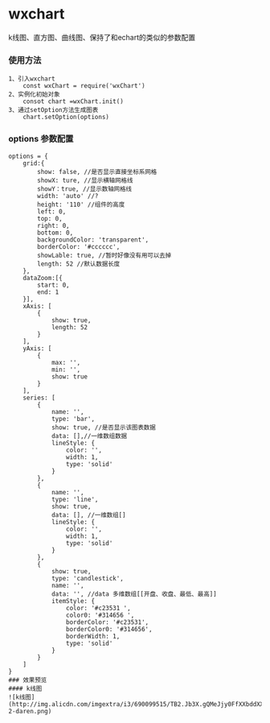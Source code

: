 # wxchart 
k线图、直方图、曲线图、保持了和echart的类似的参数配置

### 使用方法
	1、引入wxchart
		const wxChart = require('wxChart')
	2、实例化初始对象
		consot chart =wxChart.init()
	3、通过setOption方法生成图表
		chart.setOption(options)
### options 参数配置
	options = {
		grid:{
			show: false, //是否显示直接坐标系网格
			showX: ture, //显示横轴网格线
			showY：true, //显示数轴网格线
			width: 'auto' //?
			height: '110' //组件的高度
			left: 0,
			top: 0,
			right: 0,
			bottom: 0,
			backgroundColor: 'transparent',
			borderColor: '#cccccc',
			showLable: true, //暂时好像没有用可以去掉
			length: 52 //默认数据长度
		},
		dataZoom:[{
			start: 0,
			end: 1
		}],
		xAxis: [
			{
				show: true,
				length: 52
			}
		],
		yAxis: [
			{
				max: '',
				min: '',
				show: true
			}
		],
		series: [
			{
				name: '',
				type: 'bar',
				show: true, //是否显示该图表数据
				data: [],//一维数组数据
				lineStyle: {
					color: '',
					width: 1,
					type: 'solid'
				}
			},
			{
				name: '',
				type: 'line', 
				show: true,
				data: [], //一维数组[]
				lineStyle: {
					color: '',
					width: 1,
					type: 'solid'
				}
			},
			{
                show: true,
                type: 'candlestick',
                name: '',
                data: '', //data 多维数组[[开盘、收盘、最低、最高]]
                itemStyle: {
                    color: '#c23531 ',
                    color0: '#314656 ',
                    borderColor: '#c23531',
                    borderColor0: '#314656',
                    borderWidth: 1,
                    type: 'solid'
                }
            }
		]
	}
	### 效果预览
	#### k线图
	![k线图](http://img.alicdn.com/imgextra/i3/690099515/TB2.Jb3X.gQMeJjy0FfXXbddXXa_!!690099515-2-daren.png)